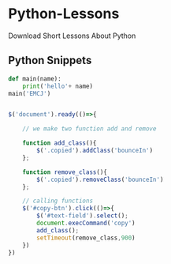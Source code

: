 # Python-Lessons
Download Short Lessons About Python 

## Python Snippets

```python
def main(name):
    print('hello'+ name)
main('EMCJ')

```

```javaScript

$('document').ready(()=>{

    // we make two function add and remove 

    function add_class(){
        $('.copied').addClass('bounceIn')
    };

    function remove_class(){
        $('.copied').removeClass('bounceIn')
    };

    // calling functions
    $('#copy-btn').click(()=>{
        $('#text-field').select();
        document.execCommand('copy')
        add_class();
        setTimeout(remove_class,900)
    })
})
```
